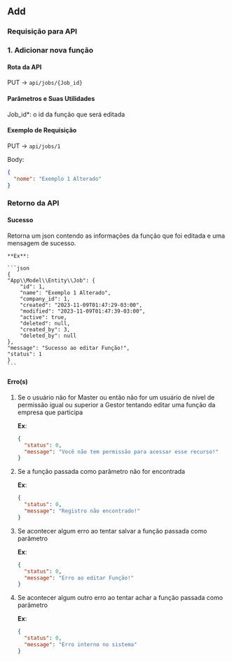 ## Add

### Requisição para API

### 1. Adicionar nova função

#### Rota da API

PUT -> `api/jobs/{Job_id}`

#### Parâmetros e Suas Utilidades

Job_id\*: o id da função que será editada

#### Exemplo de Requisição

PUT -> `api/jobs/1`

Body:

```json
{
  "nome": "Exemplo 1 Alterado"
}
```

### Retorno da API

#### Sucesso

Retorna um json contendo as informações da função que foi editada e uma mensagem de sucesso.

    **Ex**:

    ```json
    {
    "App\\Model\\Entity\\Job": {
        "id": 1,
        "name": "Exemplo 1 Alterado",
        "company_id": 1,
        "created": "2023-11-09T01:47:29-03:00",
        "modified": "2023-11-09T01:47:39-03:00",
        "active": true,
        "deleted": null,
        "created_by": 3,
        "deleted_by": null
    },
    "message": "Sucesso ao editar Função!",
    "status": 1
    }
    ```

#### Erro(s)

1.  Se o usuário não for Master ou então não for um usuário de nível de permissão igual ou superior a Gestor tentando editar uma função da empresa que participa

    **Ex**:

    ```json
    {
      "status": 0,
      "message": "Você não tem permissão para acessar esse recurso!"
    }
    ```

2.  Se a função passada como parâmetro não for encontrada

    **Ex**:

    ```json
    {
      "status": 0,
      "message": "Registro não encontrado!"
    }
    ```

3.  Se acontecer algum erro ao tentar salvar a função passada como parâmetro

    **Ex**:

    ```json
    {
      "status": 0,
      "message": "Erro ao editar Função!"
    }
    ```

4.  Se acontecer algum outro erro ao tentar achar a função passada como parâmetro

    **Ex**:

    ```json
    {
      "status": 0,
      "message": "Erro interno no sistema"
    }
    ```
